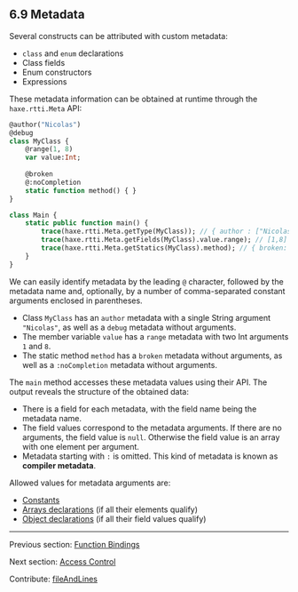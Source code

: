 ## 6.9 Metadata

Several constructs can be attributed with custom metadata:



* `class` and `enum` declarations
* Class fields
* Enum constructors
* Expressions



These metadata information can be obtained at runtime through the `haxe.rtti.Meta` API:

```haxe
@author("Nicolas")
@debug
class MyClass {
	@range(1, 8)
	var value:Int;
	
	@broken
	@:noCompletion
	static function method() { }
}

class Main {
	static public function main() {
		trace(haxe.rtti.Meta.getType(MyClass)); // { author : ["Nicolas"], debug : null }
		trace(haxe.rtti.Meta.getFields(MyClass).value.range); // [1,8]
		trace(haxe.rtti.Meta.getStatics(MyClass).method); // { broken: null }
	}
}
```

We can easily identify metadata by the leading `@` character, followed by the metadata name and, optionally, by a number of comma-separated constant arguments enclosed in parentheses.



* Class `MyClass` has an `author` metadata with a single String argument `"Nicolas"`, as well as a `debug` metadata without arguments.
* The member variable `value` has a `range` metadata with two Int arguments `1` and `8`.
* The static method `method` has a `broken` metadata without arguments, as well as a `:noCompletion` metadata without arguments.



The `main` method accesses these metadata values using their API. The output reveals the structure of the obtained data:



* There is a field for each metadata, with the field name being the metadata name.
* The field values correspond to the metadata arguments. If there are no arguments, the field value is `null`. Otherwise the field value is an array with one element per argument.
* Metadata starting with `:` is omitted. This kind of metadata is known as **compiler metadata**.



Allowed values for metadata arguments are:



* [Constants](expression-constants.md)
* [Arrays declarations](expression-array-declaration.md) (if all their elements qualify)
* [Object declarations](expression-object-declaration.md) (if all their field values qualify)

---

Previous section: [Function Bindings](lf-function-bindings.md)

Next section: [Access Control](lf-access-control.md)

Contribute: [fileAndLines](https://github.com/HaxeFoundation/HaxeManual/blob/master/06-language-features.tex#L390-390)